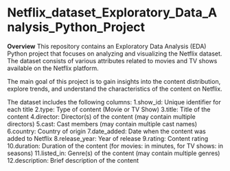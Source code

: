 # Netflix_dataset_Exploratory_Data_Analysis_Python_Project


**Overview**
This repository contains an Exploratory Data Analysis (EDA) Python project that focuses on analyzing and visualizing the Netflix dataset. The dataset consists of various attributes related to movies and TV shows available on the Netflix platform.

The main goal of this project is to gain insights into the content distribution, explore trends, and understand the characteristics of the content on Netflix.


The dataset includes the following columns:
1.show_id: Unique identifier for each title
2.type: Type of content (Movie or TV Show)
3.title: Title of the content
4.director: Director(s) of the content (may contain multiple directors)
5.cast: Cast members (may contain multiple cast names)
6.country: Country of origin
7.date_added: Date when the content was added to Netflix
8.release_year: Year of release
9.rating: Content rating
10.duration: Duration of the content (for movies: in minutes, for TV shows: in seasons)
11.listed_in: Genre(s) of the content (may contain multiple genres)
12.description: Brief description of the content
